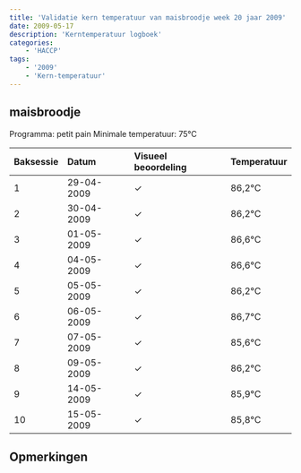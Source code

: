 ```yaml
---
title: 'Validatie kern temperatuur van maisbroodje week 20 jaar 2009'
date: 2009-05-17
description: 'Kerntemperatuur logboek'
categories:
    - 'HACCP'
tags:
    - '2009'
    - 'Kern-temperatuur'
---
```


## maisbroodje

Programma: petit pain
Minimale temperatuur: 75°C

| Baksessie | Datum | Visueel beoordeling | Temperatuur |
|:---|:---|:---|:---|
| 1 | 29-04-2009 | &check; | 86,2°C |
| 2 | 30-04-2009 | &check; | 86,2°C |
| 3 | 01-05-2009 | &check; | 86,6°C |
| 4 | 04-05-2009 | &check; | 86,6°C |
| 5 | 05-05-2009 | &check; | 86,2°C |
| 6 | 06-05-2009 | &check; | 86,7°C |
| 7 | 07-05-2009 | &check; | 85,6°C |
| 8 | 09-05-2009 | &check; | 86,2°C |
| 9 | 14-05-2009 | &check; | 85,9°C |
| 10 | 15-05-2009 | &check; | 85,8°C |

## Opmerkingen


